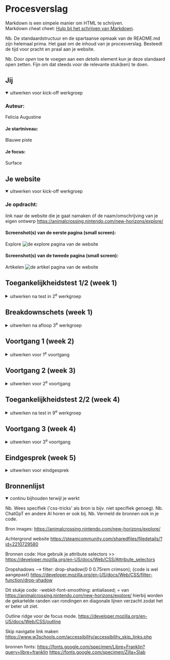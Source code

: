 # Procesverslag
Markdown is een simpele manier om HTML te schrijven.  
Markdown cheat cheet: [Hulp bij het schrijven van Markdown](https://github.com/adam-p/markdown-here/wiki/Markdown-Cheatsheet).

Nb. De standaardstructuur en de spartaanse opmaak van de README.md zijn helemaal prima. Het gaat om de inhoud van je procesverslag. Besteedt de tijd voor pracht en praal aan je website.

Nb. Door *open* toe te voegen aan een *details* element kun je deze standaard open zetten. Fijn om dat steeds voor de relevante stuk(ken) te doen.





## Jij

<details open>
  <summary>uitwerken voor kick-off werkgroep</summary>

  ### Auteur:
Felicia Augustine 

  #### Je startniveau:
Blauwe piste 

  #### Je focus:
Surface

</details>





## Je website

<details open>
  <summary>uitwerken voor kick-off werkgroep</summary>

  ### Je opdracht:
  link naar de website die je gaat namaken óf de naam/omschrijving van je eigen ontwerp
https://animalcrossing.nintendo.com/new-horizons/explore/

  #### Screenshot(s) van de eerste pagina (small screen): 
Explore
  <img src="./readme-images/websiteimg1.png" width="375px" alt="de explore pagina van de website">

  #### Screenshot(s) van de tweede pagina (small screen):
Artikelen
  <img src="./readme-images/" width="375px" alt="de artikel pagina van de website">
 
</details>



## Toegankelijkheidstest 1/2 (week 1)

<details>
  <summary>uitwerken na test in 2<sup>e</sup> werkgroep</summary>

  ### Bevindingen
Lijst met je bevindingen die in de test naar voren kwamen:
kleurenblindheid (geel)
- De tekst en plaatjes zijn nog duidelijk te zien, de kleuren wijken wel af van het orgineel. 
Combined loss diabetic eye disease 
- Het is lastig om tekst te lezen, vooral de kleine teksten zin lastig.
- Omdat veel dingen dichtbij elkaar staan kun je ze moeilijk zien. 

Screenreader test
- Bij de links geeft het bij buy now en learn more niet aan wat je kan leren of kopen.
- het geeft niet aan waar je naar toe gaat op de homepage.
- bepaalde link naar andere websites hebben geen goede beschrijving.
- de pagina kondigt de video op de homepage niet aan en heeft geen discriptie.

WCAG CHECKLIST
Test gedaan met Nathalie.
Wat zijn onze bevindingen?
<em>Content</em>
- de links, buttons en labels hebben geen unieke discriptie, bijvoorbeeld een knopje met koop nu, terwijl er geen titel is (h2) die aangeeft wat je gaat kopen. 
<em>Global code</em>
- tijdens het valideren van de code kreeg ik 2 foutmeldingen op de website ook is de html vol met Divs waar eigenlijk andere selectoren gebruikt konden worden.
<em>Images</em>
- niet alle afbeeldingen hebben een alt tekst!!!
<em>Media en Audio</em>
- De voorkant van de pagina heeft autoplay, je kunt de video niet pauzeren. en Bij andere videos spelen deze ook automatisch af, maar heb je de mogelijkheid om ze te pauzeren.
- Er zijn ook geen video captions...
<em>Controls</em>
- Niet alle links hebben een a 
- Niet alle controls hebben een focus state, zoals bijvoorbeeld bij de videos
- je kan ook moeilijk identificeren welke link je naar een andere pagina neemt omdat buttons en links hetzelfde lijken.
<em>Appearance</em>
- er is geen dark mode en geen high contrast mode!!

Extra over de artikel pagina.
- De artikel pagina is voor zowel mensen met een beperking en zonder beperking moeilijk om te navigeren en te lezen. Links en titels(h1,H2,H3) hebben dezelfde kleur. er zijn meerdere links die allemaal naar dezelfde pagina lijden en dit niet goed aangeven. 
- Bepaalde tekst die in de footer hoort (*blablabla) zit meteen onder de tekst waardoor het moeilijk te lezen is. Het is vooral een lap tekst waar je moeilijk uit kan halen wat het belangrijkste op de pagina is.


</details>



## Breakdownschets (week 1)

<details>
  <summary>uitwerken na afloop 3<sup>e</sup> werkgroep</summary>

  ### de hele pagina: 
  <img src="./readme-images/brekdownschets2.pdf" width="375px" alt="breakdown van de hele explore pagina">

   <img src="./readme-images/breakdowns3chets-100.jpg" width="375px" alt="breakdown van de hele artikel pagina.">

  ### dynamisch deel van pagina: 


</details>


## Voortgang 1 (week 2)

<details>
  <summary>uitwerken voor 1<sup>e</sup> voortgang</summary>

  ### Stand van zaken
  hier dit ging goed & dit was lastig (neem ook screenshots op van delen van je website en code)

  Ik heb vorige week mijn html skelet gemaakt (alle plaatjes, tekst etc. zitten er in ik moet alleen nog de videos er inzetten.). Deze week ben ik bezig geweest met de start van de opmaak. 
  - Ik heb alle h1,h2 en p's een kleur gegeven met css variables
  - Ik het het overgrootte gedeelte van de navigatie bar gemaakt.

<img src="./readme-images/voortgang1.png" width="375px" alt="screenshot van animal crossing explore pagina">
<img src="./readme-images/voortgang.png" width="375px" alt="screenshot van animal crossing menu">

  ### Agenda voor meeting
  samen met je groepje opstellen

Felicia
-Vragen over gebruik van h1,h2,h3. er zijn bepaalde stukjes in de tekst waar het niet helemaal duidelijk is of het een h2 of h3 moet zijn.
-Moet ik ook zelf dingen toevoegen of moet ik alleen de pagina na coderen?
-hoe programeer ik dat items na 1s tevoorschijn komen?

  ### Verslag van meeting
  hier na afloop snel de uitkomsten van de meeting vastleggen

  - maak gebruik later van intersect voor die pop up animatie ding
  -je hoeft niet verplicht zelf nog code toe te voegen aan je pagina
  - doe het stap voor stap begin met html
  - die breakdownschets moet nog dynamische delen er in.


</details>





## Voortgang 2 (week 3)

<details>
  <summary>uitwerken voor 2<sup>e</sup> voortgang</summary>

  ### Stand van zaken
  hier dit ging goed & dit was lastig (neem ook screenshots op van delen van je website en code)
  ik ben niet heel veel verder gekomen deze week. Ik ben nu bezig met het maken van een image slider, maar dit is vrij lastig. Ook wil ik nog de videos in mijn website zetten want dit heb ik ook nog niet gedaan.

  ### Agenda voor meeting
Vragen
Felicia:
- Hoe maak ik een imageslider...
- Hoe krijg ik de background image van de site ACNH met het bewegende beeld...
- Hoe zorg ik dat mijn videos correct werken in html zonder dat het andere elemeten weghaalt
- kan ik de sections wel gebruiken aangezien niet in alle sections een directe h2 is?



  ### Verslag van meeting
  hier na afloop snel de uitkomsten van de meeting vastleggen

- Maak van de sections articles dit past er beter bij.
- om achtergrond te laten bewegen gebruik background positions en dan kan je hem bewegen met cijfers.
- vier afbeeldingen naast elkaar zetten en dan van links naar recht scrollen. overflow x-scroll op de parent.
- toegankelijkheid videos: captions erbij zetten.
- html code netter maken, is nu erg rommelig.
- alles wat puur voor styling is kan je een div gebruiken
</details>





## Toegankelijkheidstest 2/2 (week 4)

<details>
  <summary>uitwerken na test in 9<sup>e</sup> werkgroep</summary>

  ### Bevindingen
  Lijst met je bevindingen die in de test naar voren kwamen (geef ook aan wat er verbeterd is):

WCAG CHECKLIST en Screenreader test
Test alleen gedaan (ik was die dag ziek)
Wat zijn mijn bevindingen?
Controls
- verbetering van de omschrijving van de buttons, links en labels
Global code 
- Html is dit keer wel valide vergeleken met de test bij de officele website.
Keyboard
- De focus stijl moet nog beter uitgewerkt worden. Nu is hij nog niet goed zichtbaar en past nog niet helemaal bij de layout (behalve kleur), hier ga ik de komende dagen dus nog verder aan werken. 
- De focus stijl bij de video controls kan ik niet veranderen, ik ga nog onderzoeken hoe dit wel moet.
<img src="./readme-images/voorbeeldfocus.png" width="375px" alt="focus opmaak bij een plaatje">
<img src="./readme-images/Voorbeeldfucs2.png" width="375px" alt="Focus opmaak bij de video controls">

Headings
- Alle heading elementen worden opgenoemd en zijn op een goede volgorde. 
- Ik weet dit niet zeker maar misschien moeten sommige H2 verandered worden in een h3 omdat deze nog bij dezelfde sectie horen (ik zal dit bij de volgende feedbacksesie vragen)
Buttons
- Tijdens het voorlezen van de navigatie leest de screenreader eerst het hidden menu voor van het hamburger menu en niet het zichtbare tweede menu. dit komt misscien omdat het buttons zijn en geen links. Hopelijk kan ik dit probleem oplossen bij de feedback sessies.
- Je kunt de buttons in het menu wel aanklikken door te tabben 
<img src="./readme-images/nietvoorgelezenmenu.png" width="375px" alt="Dit menu wordt niet voorgelezen door de screenreader">

Links
- alle linkjes worden voorgelezen 
Images
- Ik moet sommige decorative images nog veranderen naar null empty alts, alle images hebben nu een alt discriptie terwijl voor sommige images dat misschien niet nodig is.
<img src="./readme-images/decarativeimgvb.png" width="375px" alt="voorbeeld van decorative image">

- Bij het laatste plaatje op de pagina staat in het plaatje animal crossing geschreven, dit heb ik niet in de alt tekst gezet, dit moet ik er dus nog bij zetten.
<img src="./readme-images/img3333.png" width="375px" alt="Image met tekst die niet in de alt tekst is weergegeven">

Media
- De videos bevatten geen captions, Ik heb het zojuist opgezocht en dit kan gedaan worden met een het "track" element. Ik ga dit hierna toevoegen.
- Verder is er op de website nu geen autoplay meer en kan alle media gepauzeerd worden.

Controls
- Alle links hebben nu aan a element
- en alle controls hebben een :focus state
- Er is nogsteeds geen skip link aanwezig, deze moet ik nog toevoegen.
- Bij de linkjes is nu wel duidelijk aangegeven of je een nieuwe tab opent of niet.
Appearence
- Er is nu wel een dark/light mode en highcontrast mode
<img src="./readme-images/darkmode.png" width="375px" alt="voorbeeld van darkmode op de website">


Foto's van de WCAG CHECKLIST
<img src="./readme-images/" width="375px" alt="Pagina 1 WCAG CHECKLIST">
<img src="./readme-images/" width="375px" alt="Pagina 2 WCAG CHECKLIST">
<img src="./readme-images/" width="375px" alt="Pagina 3 WCAG CHECKLIST">
<img src="./readme-images/" width="375px" alt="Pagina 4 WCAG CHECKLIST">
<img src="./readme-images/" width="375px" alt="Pagina 5 WCAG CHECKLIST">

</details>

## Voortgang 3 (week 4)

<details>
  <summary>uitwerken voor 3<sup>e</sup> voortgang</summary>

  ### Stand van zaken
  hier dit ging goed & dit was lastig (neem ook screenshots op van delen van je website en code)


  ### Agenda voor meeting
  samen met je groepje opstellen

  | student 1      | student 2          | student 3    | student 4        |
  | ---            | ---                | ---          | ---              |
  | dit bespreken  | en dit             | en ik dit    | en dan ik dat    |
  | en dat ook nog | dit als er tijd is | nog een punt | dit wil ik zeker |
  | ...            | ...                | ...          | ...              |

- Tijdens het voorlezen van de navigatie leest de screenreader eerst het hidden menu voor van het hamburger menu en niet het zichtbare tweede menu. dit komt misscien omdat het buttons zijn en geen links. hoe los ik dit op?

- Vragen of de h2's verandered moeten worden naar h3's
- Als je tabt, tabt het ook op het hidden menu voordat je uberhaupt op het menu hebt geklikt, hoe verbeter ik dit?

- In mijn high contrast modus is er 1 h2 die niet van kleur veranderd , hoe los ik dit op?
- Ik heb classes gebruik in css en javascript voor bepaalde functies maar geen enkele in mijn html mag idt?
- Ik heb ook een Id gebruikt voor een accesability functie, mag ik deze gebruiken op twee verschillende html pagina's?


  ### Verslag van meeting
  hier na afloop snel de uitkomsten van de meeting vastleggen


  - footer veranderen in section en stylen 
  - H2 veranderde door bepaalde kleur die was toegepast, opgelost.
  - Kopie bestand maken en sections veranderen in divs en articles.
  - Het voorlezen en tabben in het hidden menu is helaas niet opgelost... Ik ga kijken of ik op het internet dit probleem kan oplossen. 


</details>


## Eindgesprek (week 5)

<details>
  <summary>uitwerken voor eindgesprek</summary>

  ### Je uitkomst - karakteristiek screenshots:
  <img src="readme-images/dummy-plaatje.jpg" width="375px" alt="uitomst opdracht 1">


  ### Dit ging goed/Heb ik geleerd: 
  Korte omschrijving met plaatjes

  <img src="readme-images/dummy-plaatje.jpg" width="375px" alt="top">


  ### Dit was lastig/Is niet gelukt:
Het is mij uiteindelijk helaas niet gelukt op het menu tab probleem op te lossen, wat best een groot probleem is voor accsesability. Nu zie je als gebruiker niet waar de tab naar toe is gegaan omdat het naar het hidden menu is gesprongen. heel jammer 

 <video controls width="350">
	  <source src="./videos/misluktmenu.mov"/>
	</video>
</details>


## Bronnenlijst

<details open>
  <summary>continu bijhouden terwijl je werkt</summary>

  Nb. Wees specifiek ('css-tricks' als bron is bijv. niet specifiek genoeg). 
  Nb. ChatGpT en andere AI horen er ook bij.
  Nb. Vermeld de bronnen ook in je code.

  Bron images:
  https://animalcrossing.nintendo.com/new-horizons/explore/
  
  Achtergrond website
  https://steamcommunity.com/sharedfiles/filedetails/?id=2210729580


  Bronnen code:
  Hoe gebruik je attribute selectors >>
  https://developer.mozilla.org/en-US/docs/Web/CSS/Attribute_selectors

  Dropshadows --> filter: drop-shadow(0 0 0.75rem crimson); {code is wel aangepast}
  https://developer.mozilla.org/en-US/docs/Web/CSS/filter-function/drop-shadow

  Dit stukje code:    -webkit-font-smoothing: antialiased; 
  = van https://animalcrossing.nintendo.com/new-horizons/explore/
  hierbij worden de gekartelde randen van rondingen en diagonale lijnen verzacht zodat het er beter uit ziet.

Outline ridge voor de focus mode.
  https://developer.mozilla.org/en-US/docs/Web/CSS/outline

Skip navigatie link maken
  https://www.w3schools.com/accessibility/accessibility_skip_links.php

  bronnen fonts: 
  https://fonts.google.com/specimen/Libre+Franklin?query=libre+franklin
  https://fonts.google.com/specimen/Zilla+Slab
</details>